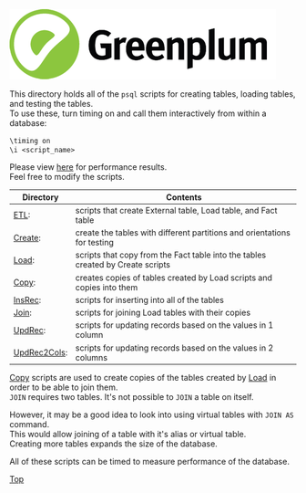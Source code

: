![Greenplum](https://github.com/syuja/GreenPlumSetup/blob/master/img/greenplum-logo.png)
<a id='top'></a>

This directory holds all of the `psql` scripts for creating tables, loading tables, and testing the tables.   
To use these, turn timing on and call them interactively from within a database:   

    \timing on  
    \i <script_name>  


Please view [here](../perf/README.md) for performance results.    
Feel free to modify the scripts.  

|Directory                 |Contents           |
| --------------------- | -------------------- |
|[ETL](ETL): | scripts that create External table, Load table, and Fact table |
|[Create](Create):   | create the tables with different partitions and orientations for testing   |
|[Load](Load):   | scripts that copy from the Fact table into the tables created by Create scripts |
|[Copy](Copy):   | creates copies of tables created by Load scripts and copies into them   |
|[InsRec](InsRec):   | scripts for inserting into all of the tables   |
|[Join](Join):   | scripts for joining Load tables with their copies   |
|[UpdRec](UpdRec):   | scripts for updating records based on the values in 1 column   |
|[UpdRec2Cols](UpdRec2Cols):   | scripts for updating records based on the values in 2 columns   |


[Copy](Copy) scripts are used to create copies of the tables created by [Load](Load) in order to be able to join them.   
`JOIN` requires two tables. It's not possible to `JOIN` a table on itself.   

However, it may be a good idea to look into using virtual tables with `JOIN AS` command.   
This would allow joining of a table with it's alias or virtual table.   
Creating more tables expands the size of the database.   

All of these scripts can be timed to measure performance of the database.  





  
  





[Top](#top)
